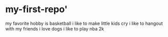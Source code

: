 # my-first-repo'
my favorite hobby is basketball
i like to make little kids cry 
i like to hangout with my friends
i love dogs 
i like to play nba 2k
